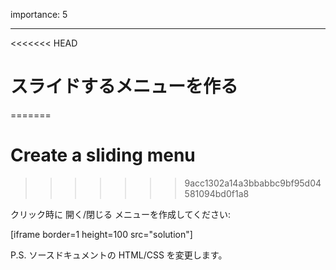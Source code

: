 importance: 5

---

<<<<<<< HEAD
# スライドするメニューを作る
=======
# Create a sliding menu
>>>>>>> 9acc1302a14a3bbabbc9bf95d04581094bd0f1a8

クリック時に 開く/閉じる メニューを作成してください:

[iframe border=1 height=100 src="solution"]

P.S. ソースドキュメントの HTML/CSS を変更します。
